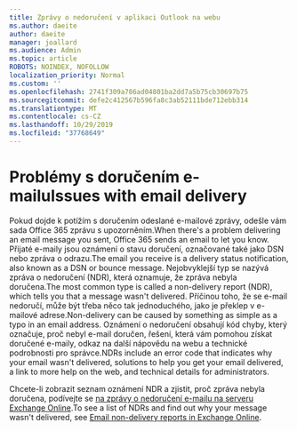 ```yaml
---
title: Zprávy o nedoručení v aplikaci Outlook na webu
ms.author: daeite
author: daeite
manager: joallard
ms.audience: Admin
ms.topic: article
ROBOTS: NOINDEX, NOFOLLOW
localization_priority: Normal
ms.custom: ''
ms.openlocfilehash: 2741f309a786ad04801ba2dd7a5b75cb30697b75
ms.sourcegitcommit: defe2c412567b596fa8c3ab52111bde712ebb314
ms.translationtype: MT
ms.contentlocale: cs-CZ
ms.lasthandoff: 10/29/2019
ms.locfileid: "37768649"
---
```

# <a name="issues-with-email-delivery"></a><span data-ttu-id="1e3cf-102">Problémy s doručením e-mailu</span><span class="sxs-lookup"><span data-stu-id="1e3cf-102">Issues with email delivery</span></span>

<span data-ttu-id="1e3cf-103">Pokud dojde k potížím s doručením odeslané e-mailové zprávy, odešle vám sada Office 365 zprávu s upozorněním.</span><span class="sxs-lookup"><span data-stu-id="1e3cf-103">When there's a problem delivering an email message you sent, Office 365 sends an email to let you know.</span></span> <span data-ttu-id="1e3cf-104">Přijaté e-maily jsou oznámení o stavu doručení, označované také jako DSN nebo zpráva o odrazu.</span><span class="sxs-lookup"><span data-stu-id="1e3cf-104">The email you receive is a delivery status notification, also known as a DSN or bounce message.</span></span> <span data-ttu-id="1e3cf-105">Nejobvyklejší typ se nazývá zpráva o nedoručení (NDR), která oznamuje, že zpráva nebyla doručena.</span><span class="sxs-lookup"><span data-stu-id="1e3cf-105">The most common type is called a non-delivery report (NDR), which tells you that a message wasn't delivered.</span></span> <span data-ttu-id="1e3cf-106">Příčinou toho, že se e-mail nedoručí, může být třeba něco tak jednoduchého, jako je překlep v e-mailové adrese.</span><span class="sxs-lookup"><span data-stu-id="1e3cf-106">Non-delivery can be caused by something as simple as a typo in an email address.</span></span> <span data-ttu-id="1e3cf-107">Oznámení o nedoručení obsahují kód chyby, který označuje, proč nebyl e-mail doručen, řešení, která vám pomohou získat doručené e-maily, odkaz na další nápovědu na webu a technické podrobnosti pro správce.</span><span class="sxs-lookup"><span data-stu-id="1e3cf-107">NDRs include an error code that indicates why your email wasn't delivered, solutions to help you get your email delivered, a link to more help on the web, and technical details for administrators.</span></span>

<span data-ttu-id="1e3cf-108">Chcete-li zobrazit seznam oznámení NDR a zjistit, proč zpráva nebyla doručena, podívejte se [na zprávy o nedoručení e-mailu na serveru Exchange Online](https://docs.microsoft.com/exchange/mail-flow-best-practices/non-delivery-reports-in-exchange-online/non-delivery-reports-in-exchange-online).</span><span class="sxs-lookup"><span data-stu-id="1e3cf-108">To see a list of NDRs and find out why your message wasn't delivered, see [Email non-delivery reports in Exchange Online](https://docs.microsoft.com/exchange/mail-flow-best-practices/non-delivery-reports-in-exchange-online/non-delivery-reports-in-exchange-online).</span></span>